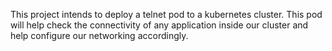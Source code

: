 This project intends to deploy a telnet pod to a kubernetes cluster.
This pod will help check the connectivity of any application inside our cluster and help configure our networking accordingly.